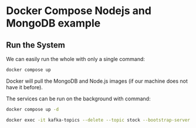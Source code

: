 # Docker Compose Nodejs and MongoDB example

## Run the System
We can easily run the whole with only a single command:
```bash
docker compose up
```

Docker will pull the MongoDB and Node.js images (if our machine does not have it before).

The services can be run on the background with command:
```bash
docker compose up -d
```

```bash
docker exec -it kafka-topics --delete --topic stock --bootstrap-server localhost:9092
```
